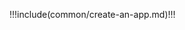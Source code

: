 <IntegrationDetailCard :title="`在 ${$localeConfig.brandName} 创建应用`">

!!!include(common/create-an-app.md)!!!

</IntegrationDetailCard>
